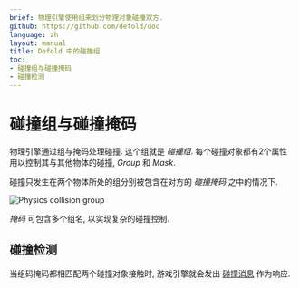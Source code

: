 ```yaml
---
brief: 物理引擎使用组来划分物理对象碰撞双方.
github: https://github.com/defold/doc
language: zh
layout: manual
title: Defold 中的碰撞组
toc:
- 碰撞组与碰撞掩码
- 碰撞检测
---
```


# 碰撞组与碰撞掩码

物理引擎通过组与掩码处理碰撞. 这个组就是 _碰撞组_. 每个碰撞对象都有2个属性用以控制其与其他物体的碰撞, *Group* 和 *Mask*.

碰撞只发生在两个物体所处的组分别被包含在对方的 *碰撞掩码* 之中的情况下.

![Physics collision group](/manuals/images/physics/collision_group.png)

*掩码* 可包含多个组名, 以实现复杂的碰撞控制.

## 碰撞检测
当组码掩码都相匹配两个碰撞对象接触时, 游戏引擎就会发出 [碰撞消息](/zh/manuals/physics-messages) 作为响应.